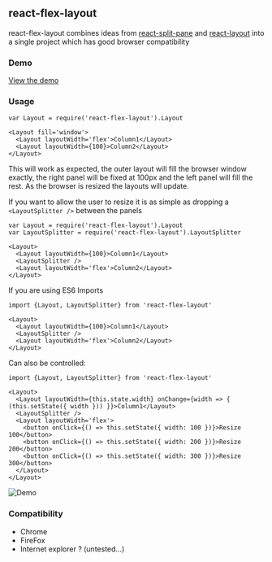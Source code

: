 ## react-flex-layout
react-flex-layout combines ideas from [react-split-pane](https://github.com/tomkp/react-split-pane) and [react-layout](https://github.com/jsdf/react-layout) into a single project which has good browser compatibility

### Demo
[View the demo](http://adaptiveconsulting.github.io/react-flex-layout)

### Usage
```
var Layout = require('react-flex-layout').Layout

<Layout fill='window'>
  <Layout layoutWidth='flex'>Column1</Layout>
  <Layout layoutWidth={100}>Column2</Layout>
</Layout>
```

This will work as expected, the outer layout will fill the browser window exactly, the right panel will be fixed at 100px and the left panel will fill the rest. As the browser is resized the layouts will update.

If you want to allow the user to resize it is as simple as dropping a `<LayoutSplitter />` between the panels
```
var Layout = require('react-flex-layout').Layout
var LayoutSplitter = require('react-flex-layout').LayoutSplitter

<Layout>
  <Layout layoutWidth={100}>Column1</Layout>
  <LayoutSplitter />
  <Layout layoutWidth='flex'>Column2</Layout>
</Layout>
```

If you are using ES6 Imports

```
import {Layout, LayoutSplitter} from 'react-flex-layout'

<Layout>
  <Layout layoutWidth={100}>Column1</Layout>
  <LayoutSplitter />
  <Layout layoutWidth='flex'>Column2</Layout>
</Layout>
```

Can also be controlled:

```
import {Layout, LayoutSplitter} from 'react-flex-layout'

<Layout>
  <Layout layoutWidth={this.state.width} onChange={width => { (this.setState({ width })) }}>Column1</Layout>
  <LayoutSplitter />
  <Layout layoutWidth='flex'>
    <button onClick={() => this.setState({ width: 100 })}>Resize 100</button>
    <button onClick={() => this.setState({ width: 200 })}>Resize 200</button>
    <button onClick={() => this.setState({ width: 300 })}>Resize 300</button>
  </Layout>
</Layout>
```

![Demo](readme1.gif)

### Compatibility
 - Chrome
 - FireFox
 - Internet explorer ? (untested...)
